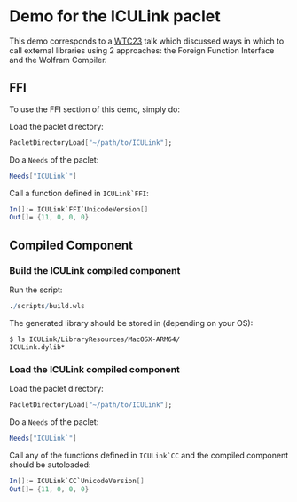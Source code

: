 # Demo for the ICULink paclet

This demo corresponds to a [WTC23](https://wtc.wolfram.com/series/wtc-home/) talk which discussed ways in which to call external libraries using 2 approaches: the Foreign Function Interface and the Wolfram Compiler.

## FFI

To use the FFI section of this demo, simply do:

Load the paclet directory:
```Mathematica
PacletDirectoryLoad["~/path/to/ICULink"];
```

Do a `Needs` of the paclet:
```Mathematica
Needs["ICULink`"]
```

Call a function defined in ``ICULink`FFI``:
```Mathematica
In[]:= ICULink`FFI`UnicodeVersion[]
Out[]= {11, 0, 0, 0}
```

## Compiled Component

### Build the ICULink compiled component

Run the script:
```Mathematica
./scripts/build.wls
```

The generated library should be stored in (depending on your OS):
```shell
$ ls ICULink/LibraryResources/MacOSX-ARM64/
ICULink.dylib*
```

### Load the ICULink compiled component

Load the paclet directory:
```Mathematica
PacletDirectoryLoad["~/path/to/ICULink"];
```

Do a `Needs` of the paclet:
```Mathematica
Needs["ICULink`"]
```

Call any of the functions defined in ``ICULink`CC`` and the compiled component should be autoloaded:
```Mathematica
In[]:= ICULink`CC`UnicodeVersion[]
Out[]= {11, 0, 0, 0}
```
